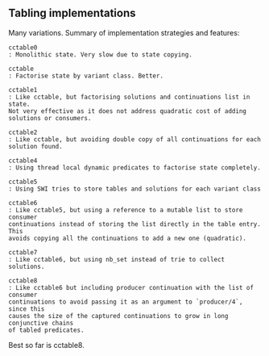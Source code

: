 ## Tabling implementations

Many variations. Summary of implementation strategies and features:

	cctable0
	: Monolithic state. Very slow due to state copying.

	cctable
	: Factorise state by variant class. Better.

	cctable1
	: Like cctable, but factorising solutions and continuations list in state.
	Not very effective as it does not address quadratic cost of adding solutions or consumers.

	cctable2
	: Like cctable, but avoiding double copy of all continuations for each solution found.

	cctable4
	: Using thread local dynamic predicates to factorise state completely.

	cctable5
	: Using SWI tries to store tables and solutions for each variant class

	cctable6
	: Like cctable5, but using a reference to a mutable list to store consumer
	continuations instead of storing the list directly in the table entry. This
	avoids copying all the continuations to add a new one (quadratic).

	cctable7
	: Like cctable6, but using nb_set instead of trie to collect solutions.

	cctable8
	: Like cctable6 but including producer continuation with the list of consumer
	continuations to avoid passing it as an argument to `producer/4`, since this
	causes the size of the captured continuations to grow in long conjunctive chains
	of tabled predicates.

Best so far is cctable8.

